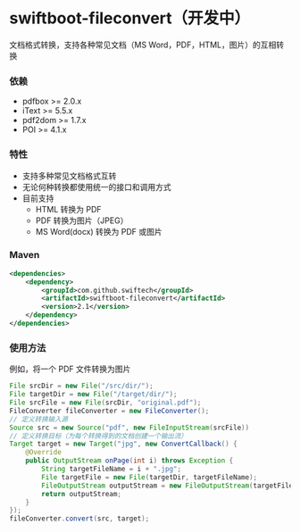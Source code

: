 # swiftboot-fileconvert（开发中）
文档格式转换，支持各种常见文档（MS Word，PDF，HTML，图片）的互相转换

### 依赖
* pdfbox >= 2.0.x
* iText >= 5.5.x
* pdf2dom >= 1.7.x
* POI >= 4.1.x


### 特性
* 支持多种常见文档格式互转
* 无论何种转换都使用统一的接口和调用方式
* 目前支持
	* HTML 转换为 PDF
	* PDF 转换为图片（JPEG）
	* MS Word(docx) 转换为 PDF 或图片

### Maven

```xml
<dependencies>
	<dependency>
		<groupId>com.github.swiftech</groupId>
		<artifactId>swiftboot-fileconvert</artifactId>
		<version>2.1</version>
	</dependency>
</dependencies>

```
	
### 使用方法

例如，将一个 PDF 文件转换为图片

```java
File srcDir = new File("/src/dir/");
File targetDir = new File("/target/dir/");
File srcFile = new File(srcDir, "original.pdf");
FileConverter fileConverter = new FileConverter();
// 定义转换输入源
Source src = new Source("pdf", new FileInputStream(srcFile))
// 定义转换目标（为每个转换得到的文档创建一个输出流）
Target target = new Target("jpg", new ConvertCallback() {
	@Override
	public OutputStream onPage(int i) throws Exception {
		String targetFileName = i + ".jpg";
		File targetFile = new File(targetDir, targetFileName);
		FileOutputStream outputStream = new FileOutputStream(targetFile);
		return outputStream;
	}
});
fileConverter.convert(src, target);

```